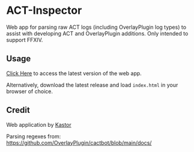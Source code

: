 # ACT-Inspector

Web app for parsing raw ACT logs (including OverlayPlugin log types) to assist with developing ACT
and OverlayPlugin additions. Only intended to support FFXIV.

## Usage
[Click Here](https://smnirl.github.io/ACT-Inspector/) to access the latest version of the web app.

Alternatively, download the latest release and load `index.html` in your browser of choice.

## Credit
Web application by [Kastor](https://github.com/SMNIRL)

Parsing regexes from: https://github.com/OverlayPlugin/cactbot/blob/main/docs/
